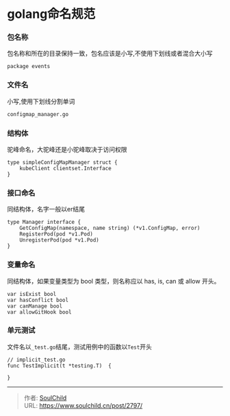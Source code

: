 # golang命名规范

<!--more-->
### 包名称
包名称和所在的目录保持一致，包名应该是小写,不使用下划线或者混合大小写
```golang
package events
```

### 文件名
小写,使用下划线分割单词
```bash
configmap_manager.go
```

### 结构体
驼峰命名，大驼峰还是小驼峰取决于访问权限
```golang
type simpleConfigMapManager struct {
	kubeClient clientset.Interface
}
```

### 接口命名
同结构体，名字一般以er结尾
```golang
type Manager interface {
	GetConfigMap(namespace, name string) (*v1.ConfigMap, error)
	RegisterPod(pod *v1.Pod)
	UnregisterPod(pod *v1.Pod)
}
```

### 变量命名
同结构体，如果变量类型为 bool 类型，则名称应以 has, is, can 或 allow 开头。
```golang
var isExist bool
var hasConflict bool
var canManage bool
var allowGitHook bool
```

### 单元测试
文件名以`_test.go`结尾，测试用例中的函数以`Test`开头
```golang
// implicit_test.go
func TestImplicit(t *testing.T)  {

}
```








---

> 作者: [SoulChild](https://www.soulchild.cn)  
> URL: https://www.soulchild.cn/post/2797/  


